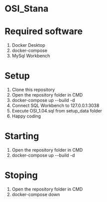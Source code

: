 # OSI_Stana

# Required software
1. Docker Desktop
2. docker-compose
3. MySql Workbench

# Setup
1. Clone this repository
2. Open the repository folder in CMD
3. docker-compose up --build -d
4. Connect SQL Workbench to 127.0.0.1:3038
5. Execute OSI_1.04.sql from setup_data folder
6. Happy coding 

# Starting 

1. Open the repository  folder in CMD
2. docker-compose up --build -d

# Stoping 

1. Open the repository  folder in CMD
2. docker-compose down
